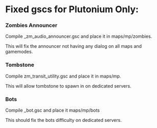 # Fixed gscs for Plutonium Only:

### Zombies Announcer

Compile _zm_audio_announcer.gsc and place it in maps/mp/zombies.

This will fix the announcer not having any dialog on all maps and gamemodes.

### Tombstone

Compile zm_transit_utility.gsc and place it in maps/mp.

This will allow tombstone to spawn in on dedicated servers.

### Bots

Compile _bot.gsc and place it maps/mp/bots

This should fix the bots difficulty on dedicated servers.